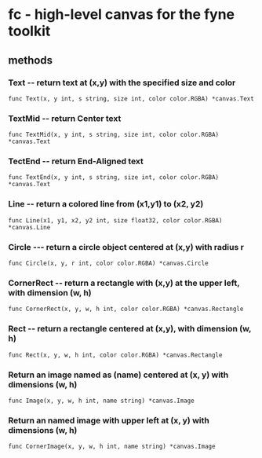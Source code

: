 # fc - high-level canvas for the fyne toolkit

## methods

### Text -- return text at (x,y) with the specified size and color

	func Text(x, y int, s string, size int, color color.RGBA) *canvas.Text

### TextMid -- return Center text

	func TextMid(x, y int, s string, size int, color color.RGBA) *canvas.Text

### TectEnd -- return End-Aligned text

	func TextEnd(x, y int, s string, size int, color color.RGBA) *canvas.Text

### Line -- return  a colored line from (x1,y1) to (x2, y2)

	func Line(x1, y1, x2, y2 int, size float32, color color.RGBA) *canvas.Line

### Circle --- return a circle object centered at (x,y) with radius r

	func Circle(x, y, r int, color color.RGBA) *canvas.Circle

### CornerRect -- return a rectangle with (x,y) at the upper left, with dimension (w, h)

	func CornerRect(x, y, w, h int, color color.RGBA) *canvas.Rectangle

### Rect -- return a rectangle centered at (x,y), with dimension (w, h)

	func Rect(x, y, w, h int, color color.RGBA) *canvas.Rectangle

### Return an image named as (name) centered at (x, y) with dimensions (w, h)

	func Image(x, y, w, h int, name string) *canvas.Image

### Return an named image with upper left at (x, y) with dimensions (w, h)

	func CornerImage(x, y, w, h int, name string) *canvas.Image
